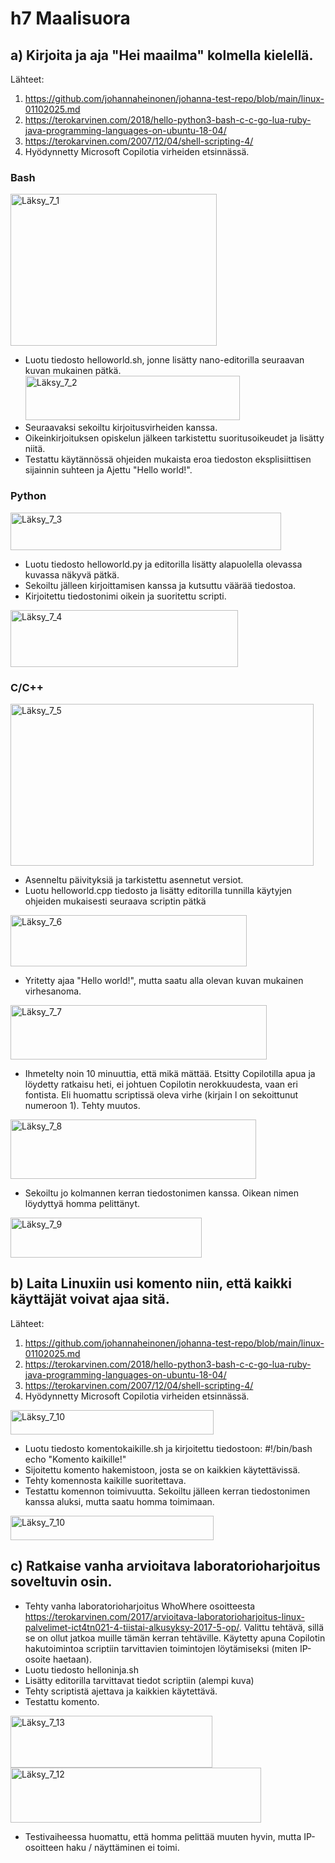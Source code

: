 # h7 Maalisuora

## a) Kirjoita ja aja "Hei maailma" kolmella kielellä.

Lähteet:
1. https://github.com/johannaheinonen/johanna-test-repo/blob/main/linux-01102025.md
2. https://terokarvinen.com/2018/hello-python3-bash-c-c-go-lua-ruby-java-programming-languages-on-ubuntu-18-04/
3. https://terokarvinen.com/2007/12/04/shell-scripting-4/
4. Hyödynnetty Microsoft Copilotia virheiden etsinnässä.

### Bash

<img width="330" height="243" alt="Läksy_7_1" src="https://github.com/user-attachments/assets/10a9e827-4fd2-4e35-8fb8-1c0abc486758" />

- Luotu tiedosto helloworld.sh, jonne lisätty nano-editorilla seuraavan kuvan mukainen pätkä. <img width="343" height="71" alt="Läksy_7_2" src="https://github.com/user-attachments/assets/d0934102-dd9a-408b-a281-bb33537e614c" />
- Seuraavaksi sekoiltu kirjoitusvirheiden kanssa.
- Oikeinkirjoituksen opiskelun jälkeen tarkistettu suoritusoikeudet ja lisätty niitä.
- Testattu käytännössä ohjeiden mukaista eroa tiedoston eksplisiittisen sijainnin suhteen ja Ajettu "Hello world!".

### Python

<img width="433" height="60" alt="Läksy_7_3" src="https://github.com/user-attachments/assets/8d534b77-e301-45ec-b7db-08326e1fff69" />

- Luotu tiedosto helloworld.py ja editorilla lisätty alapuolella olevassa kuvassa näkyvä pätkä.
- Sekoiltu jälleen kirjoittamisen kanssa ja kutsuttu väärää tiedostoa.
- Kirjoitettu tiedostonimi oikein ja suoritettu scripti.
  
<img width="364" height="91" alt="Läksy_7_4" src="https://github.com/user-attachments/assets/cb2fed46-7eb3-49ab-8ace-b583fe269283" />

### C/C++

<img width="485" height="259" alt="Läksy_7_5" src="https://github.com/user-attachments/assets/6e8ed446-e9b1-43ff-a697-95a3b694bd2f" />

- Asenneltu päivityksiä ja tarkistettu asennetut versiot.
- Luotu helloworld.cpp tiedosto ja lisätty editorilla tunnilla käytyjen ohjeiden mukaisesti seuraava scriptin pätkä

<img width="378" height="82" alt="Läksy_7_6" src="https://github.com/user-attachments/assets/84b1b78e-788d-4a95-ae9f-fa3dca13b82d" />

- Yritetty ajaa "Hello world!", mutta saatu alla olevan kuvan mukainen virhesanoma.

<img width="410" height="87" alt="Läksy_7_7" src="https://github.com/user-attachments/assets/2fedc42b-fad3-4f9d-a6e2-de5ac81db41e" />

- Ihmetelty noin 10 minuuttia, että mikä mättää. Etsitty Copilotilla apua ja löydetty ratkaisu heti, ei johtuen Copilotin nerokkuudesta, vaan eri fontista. Eli huomattu scriptissä oleva virhe (kirjain l on sekoittunut numeroon 1). Tehty muutos.

<img width="393" height="95" alt="Läksy_7_8" src="https://github.com/user-attachments/assets/4b4da663-8029-4a4b-b365-5dfb2c3a0729" />

- Sekoiltu jo kolmannen kerran tiedostonimen kanssa. Oikean nimen löydyttyä homma pelittänyt.

<img width="306" height="64" alt="Läksy_7_9" src="https://github.com/user-attachments/assets/42495e23-a693-477c-a29a-c2d3624063dc" />

## b) Laita Linuxiin usi komento niin, että kaikki käyttäjät voivat ajaa sitä.

Lähteet:
1. https://github.com/johannaheinonen/johanna-test-repo/blob/main/linux-01102025.md
2. https://terokarvinen.com/2018/hello-python3-bash-c-c-go-lua-ruby-java-programming-languages-on-ubuntu-18-04/
3. https://terokarvinen.com/2007/12/04/shell-scripting-4/
4. Hyödynnetty Microsoft Copilotia virheiden etsinnässä.

<img width="325" height="39" alt="Läksy_7_10" src="https://github.com/user-attachments/assets/7720cee8-d1cb-4084-8376-469e923ae023" />

- Luotu tiedosto komentokaikille.sh ja kirjoitettu tiedostoon:
  #!/bin/bash
  echo "Komento kaikille!"
- Sijoitettu komento hakemistoon, josta se on kaikkien käytettävissä.
- Tehty komennosta kaikille suoritettava. 
- Testattu komennon toimivuutta. Sekoiltu jälleen kerran tiedostonimen kanssa aluksi, mutta saatu homma toimimaan.

<img width="325" height="39" alt="Läksy_7_10" src="https://github.com/user-attachments/assets/03b4186b-ee7b-4b97-ad66-7f66e76e510e" />

## c) Ratkaise vanha arvioitava laboratorioharjoitus soveltuvin osin.

- Tehty vanha laboratorioharjoitus WhoWhere osoitteesta https://terokarvinen.com/2017/arvioitava-laboratorioharjoitus-linux-palvelimet-ict4tn021-4-tiistai-alkusyksy-2017-5-op/. Valittu tehtävä, sillä se on ollut jatkoa muille tämän kerran tehtäville. Käytetty apuna Copilotin hakutoimintoa scriptiin tarvittavien toimintojen löytämiseksi (miten IP-osoite haetaan).
-  Luotu tiedosto helloninja.sh
-  Lisätty editorilla tarvittavat tiedot scriptiin (alempi kuva)
-  Tehty scriptistä ajettava ja kaikkien käytettävä.
-  Testattu komento.

<img width="323" height="83" alt="Läksy_7_13" src="https://github.com/user-attachments/assets/70e97d99-e54d-4da4-a1e5-47d35b599b86" />

<img width="401" height="88" alt="Läksy_7_12" src="https://github.com/user-attachments/assets/8ca35798-1ff5-4d50-b788-9180de74451f" />

- Testivaiheessa huomattu, että homma pelittää muuten hyvin, mutta IP-osoitteen haku / näyttäminen ei toimi.





